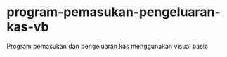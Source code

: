 # program-pemasukan-pengeluaran-kas-vb
Program pemasukan dan pengeluaran kas menggunakan visual basic
